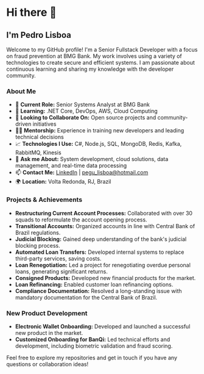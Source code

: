 # Hi there 👋

## I'm Pedro Lisboa

Welcome to my GitHub profile! I'm a Senior Fullstack Developer with a focus on fraud prevention at BMG Bank. My work involves using a variety of technologies to create secure and efficient systems. I am passionate about continuous learning and sharing my knowledge with the developer community.

### About Me

- 🔭 **Current Role:** Senior Systems Analyst at BMG Bank
- 🌱 **Learning:** .NET Core, DevOps, AWS, Cloud Computing
- 👯 **Looking to Collaborate On:** Open source projects and community-driven initiatives
- 🧑‍🏫 **Mentorship:** Experience in training new developers and leading technical decisions
- 📈 **Technologies I Use:** C#, Node.js, SQL, MongoDB, Redis, Kafka, RabbitMQ, Kinesis
- 💬 **Ask me About:** System development, cloud solutions, data management, and real-time data processing
- 📫 **Contact Me:** [LinkedIn](https://www.linkedin.com/in/pedro-lbrt/) | pegu_lisboa@hotmail.com
- 🌍 **Location:** Volta Redonda, RJ, Brazil

### Projects & Achievements

- **Restructuring Current Account Processes:** Collaborated with over 30 squads to reformulate the account opening process.
- **Transitional Accounts:** Organized accounts in line with Central Bank of Brazil regulations.
- **Judicial Blocking:** Gained deep understanding of the bank's judicial blocking process.
- **Automated Loan Transfers:** Developed internal systems to replace third-party services, saving costs.
- **Loan Renegotiation:** Led a project for renegotiating overdue personal loans, generating significant returns.
- **Consigned Products:** Developed new financial products for the market.
- **Loan Refinancing:** Enabled customer loan refinancing options.
- **Compliance Documentation:** Resolved a long-standing issue with mandatory documentation for the Central Bank of Brazil.

### New Product Development

- **Electronic Wallet Onboarding:** Developed and launched a successful new product in the market.
- **Customized Onboarding for BanQi:** Led technical efforts and development, including biometric validation and fraud scoring.

Feel free to explore my repositories and get in touch if you have any questions or collaboration ideas!
